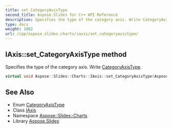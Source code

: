```yaml
---
title: set_CategoryAxisType
second_title: Aspose.Slides for C++ API Reference
description: Specifies the type of the category axis. Write CategoryAxisType.
type: docs
weight: 1002
url: /cpp/aspose.slides.charts/iaxis/set_categoryaxistype/
---
```

## IAxis::set_CategoryAxisType method


Specifies the type of the category axis. Write [CategoryAxisType](../../categoryaxistype/).

```cpp
virtual void Aspose::Slides::Charts::IAxis::set_CategoryAxisType(Aspose::Slides::Charts::CategoryAxisType value)=0
```

## See Also

* Enum [CategoryAxisType](../../categoryaxistype/)
* Class [IAxis](../)
* Namespace [Aspose::Slides::Charts](../../)
* Library [Aspose.Slides](../../../)
